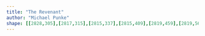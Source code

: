 ```yaml
---
title: "The Revenant"
author: "Michael Punke"
shape: [[2828,305],[2817,315],[2815,337],[2815,409],[2819,459],[2819,564],[2816,594],[2815,690],[2821,692],[2849,691],[2851,689],[2852,681],[2851,626],[2854,493],[2853,419],[2855,382],[2855,319],[2854,313],[2851,310],[2847,308],[2833,307],[2830,305]]
---
```

